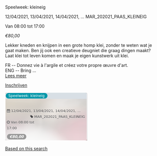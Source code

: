 Speelweek: kleineig

  
12/04/2021, 13/04/2021, 14/04/2021, ... MAR\_202021\_PAAS\_KLEINEIG  

Van 08:00 tot 17:00

*€80,00*

  

  

Lekker kneden en knijpen in een grote homp klei, zonder te weten wat je gaat maken. Ben jij ook een creatieve deugniet die graag dingen maakt? Laat klei tot leven komen en maak je eigen kunstwerk uit klei.  
  
FR -- Donnez vie à l'argile et créez votre propre œuvre d'art.  
ENG -- Bring  ...  
[Lees meer](https://tickets.vgc.be/activity/subscribe/MAR_202021_PAAS_KLEINEIG)

[Inschrijven](https://tickets.vgc.be/activity/subscribe/MAR_202021_PAAS_KLEINEIG)

![](57781.png)

[Based on this search](https://tickets.vgc.be/activity/index?&vrijeplaatsen=1&Age%5B%5D=3%2C4&entity=244)